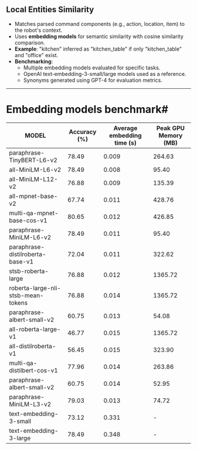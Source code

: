 ## **Local Entities Similarity**
  - Matches parsed command components (e.g., action, location, item) to the robot's context.
  - Uses **embedding models** for semantic similarity with cosine similarity comparison.
  - **Example**: "kitchen" inferred as "kitchen_table" if only "kitchen_table" and "office" exist.
  - **Benchmarking**:
    - Multiple embedding models evaluated for specific tasks.
    - OpenAI text-embedding-3-small/large models used as a reference.
    - Synonyms generated using GPT-4 for evaluation metrics.

---
# Embedding models benchmark#
| MODEL                               | Accuracy (%) | Average embedding time (s) | Peak GPU Memory (MB) |
|-------------------------------------|--------------|-----------------------------|-----------------------|
| paraphrase-TinyBERT-L6-v2           | 78.49        | 0.009                       | 264.63                |
| all-MiniLM-L6-v2                    | 78.49        | 0.008                       | 95.40                 |
| all-MiniLM-L12-v2                   | 76.88        | 0.009                       | 135.39                |
| all-mpnet-base-v2                   | 67.74        | 0.011                       | 428.76                |
| multi-qa-mpnet-base-cos-v1          | 80.65        | 0.012                       | 426.85                |
| paraphrase-MiniLM-L6-v2             | 78.49        | 0.011                       | 95.40                 |
| paraphrase-distilroberta-base-v1    | 72.04        | 0.011                       | 322.62                |
| stsb-roberta-large                  | 76.88        | 0.012                       | 1365.72               |
| roberta-large-nli-stsb-mean-tokens  | 76.88        | 0.014                       | 1365.72               |
| paraphrase-albert-small-v2          | 60.75        | 0.013                       | 54.08                 |
| all-roberta-large-v1                | 46.77        | 0.015                       | 1365.72               |
| all-distilroberta-v1                | 56.45        | 0.015                       | 323.90                |
| multi-qa-distilbert-cos-v1          | 77.96        | 0.014                       | 263.86                |
| paraphrase-albert-small-v2          | 60.75        | 0.014                       | 52.95                 |
| paraphrase-MiniLM-L3-v2             | 79.03        | 0.013                       | 74.72                 |
| text-embedding-3-small              | 73.12        | 0.331                       | -                     |
| text-embedding-3-large              | 78.49        | 0.348                       | -                     |


